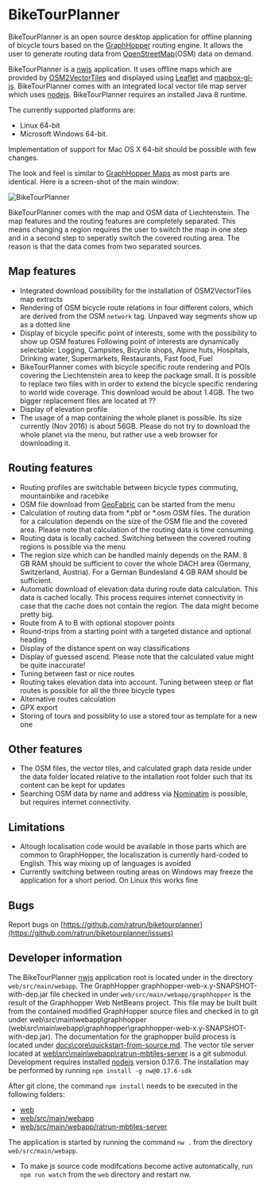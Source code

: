 # BikeTourPlanner

BikeTourPlanner is an open source desktop application for offline planning of bicycle tours based on the [GraphHopper](https://github.com/graphhopper/graphhopper) routing engine. 
It allows the user to generate routing data from [OpenStreetMap](http://www.openstreetmap.org/about)(OSM) data on demand.

BikeTourPlanner is a [nwjs](http://nwjs.io/) application.
It uses offline maps which are provided by [OSM2VectorTiles](http://osm2vectortiles.org/about) and displayed using [Leaflet](https://github.com/mapbox/mapbox-gl-js) and [mapbox-gl-js](https://github.com/mapbox/mapbox-gl-js). 
BikeTourPlanner comes with an integrated local vector tile map server which uses [nodejs](https://nodejs.org/en/). 
BikeTourPlanner requires an installed Java 8 runtime.

The currently supported platforms are: 

* Linux 64-bit 
* Microsoft Windows 64-bit. 

Implementation of support for Mac OS X 64-bit should be possible with few changes.

The look and feel is similar to [GraphHopper Maps](https://graphhopper.com/maps) as most parts are identical. Here is a screen-shot of the main window:

![BikeTourPlanner](biketourplanner/doc/BikeTourPlanner_001.png)

BikeTourPlanner comes with the map and OSM data of Liechtenstein. 
The map features and the routing features are completely separated. 
This means changing a region requires the user to switch the map in one step and in a second step to seperatly switch the covered routing area. 
The reason is that the data comes from two separated sources.

## Map features
* Integrated download possibility for the installation of OSM2VectorTiles map extracts
* Rendering of OSM bicycle route relations in four different colors, which are derived from the OSM `network` tag. Unpaved way segments show up as a dotted line
* Display of bicycle specific point of interests, some with the possibility to show up OSM features
  Following point of interests are dynamically selectable: Logging, Campsites, Bicycle shops, Alpine huts, Hospitals, Drinking water, Supermarkets, Restaurants, Fast food, Fuel
* BikeTourPlanner comes with bicycle specific route rendering and POIs covering the Liechtenstein area to keep the package small.
  It is possible to replace two files with in order to extend the bicycle specific rendering to world wide coverage. 
  This download would be about 1.4GB. The two bigger replacement files are located at ??
* Display of elevation profile
* The usage of a map containing the whole planet is possible. Its size currently (Nov 2016) is about 56GB. Please do not try to download the whole planet via the menu, but rather use a web browser for downloading it.

## Routing features
* Routing profiles are switchable between bicycle types commuting, mountainbike and racebike
* OSM file download from [GeoFabric](http://download.geofabrik.de) can be started from the menu
* Calculation of routing data from *.pbf or *.osm OSM files. The duration for a calculation depends on the size of the OSM file and the covered area. Please note that calculation of the routing data is time consuming. 
* Routing data is locally cached. Switching between the covered routing regions is possible via the menu
* The region size which can be handled mainly depends on the RAM. 8 GB RAM should be sufficient to cover the whole DACH area (Germany, Switzerland, Austria). For a German Bundesland 4 GB RAM should be sufficient.
* Automatic download of elevation data during route data calculation. This data is cached locally. This process requires internet connectivity in case that the cache does not contain the region. The data might become pretty big.
* Route from A to B with optional stopover points
* Round-trips from a starting point with a targeted distance and optional heading
* Display of the distance spent on way classifications
* Display of guessed ascend. Please note that the calculated value might be quite inaccurate!
* Tuning between fast or nice routes
* Routing takes elevation data into account. Tuning between steep or flat routes is possible for all the three bicycle types
* Alternative routes calculation
* GPX export
* Storing of tours and possiblity to use a stored tour as template for a new one

## Other features
* The OSM files, the vector tiles, and calculated graph data reside under the data folder located relative to the intallation root folder such that its content can be kept for updates
* Searching OSM data by name and address via [Nominatim](http://wiki.openstreetmap.org/wiki/Nominatim) is possible, but requires internet connectivity.

## Limitations
* Altough localisation code would be available in those parts which are common to GraphHopper, the localiszation is currently hard-coded to English. 
  This way mixing up of languages is avoided
* Currently switching between routing areas on Windows may freeze the application for a short period. On Linux this works fine

## Bugs
Report bugs on [https://github.com/ratrun/biketourplanner](https://github.com/ratrun/biketourplanner/issues)
  
## Developer information
The BikeTourPlanner [nwjs](http://docs.nwjs.io/en/latest/) application root is located under in the directory `web/src/main/webapp`.
The GraphHopper graphhopper-web-x.y-SNAPSHOT-with-dep.jar file checked in under `web/src/main/webapp/graphhopper` is the 
result of the Graphhopper Web NetBeans project. This file may be built built from the contained modified GraphHopper source files and checked in to git 
under web\src\main\webapp\graphhopper (web\src\main\webapp\graphhopper\graphhopper-web-x.y-SNAPSHOT-with-dep.jar). The documentation for the graphopper 
build process is located under [docs\core\quickstart-from-source.md](docs\core\quickstart-from-source.md).
The vector tile server located at [web\src\main\webapp\ratrun-mbtiles-server](web\src\main\webapp\ratrun-mbtiles-server) is a git submodul.
Development requires installed [nodejs](https://nodejs.org/en/) version 0.17.6. The installation may be performed by running `npm install -g nw@0.17.6-sdk`

After git clone, the command `npm install` needs to be executed in the following folders:

* [web](web)
* [web/src/main/webapp](web/src/main/webapp)
* [web/src/main/webapp/ratrun-mbtiles-server](web/src/main/webapp/ratrun-mbtiles-server)

The application is started by running the command `nw .` from the directory `web/src/main/webapp`.

* To make js source code modifcations become active automatically, run `npm run watch` from the `web` directory and restart nw.